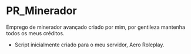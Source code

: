 # PR_Minerador
Emprego de minerador avançado criado por mim, por gentileza mantenha todos os meus créditos.
* Script inicialmente criado para o meu servidor, Aero Roleplay.
